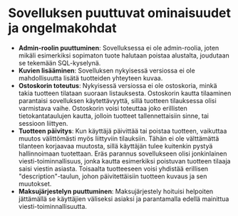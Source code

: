 # Sovelluksen puuttuvat ominaisuudet ja ongelmakohdat
* **Admin-roolin puuttuminen**: Sovelluksessa ei ole admin-roolia, joten mikäli esimerkiksi sopimaton tuote halutaan poistaa alustalta, joudutaan se tekemään SQL-kyselynä.
* **Kuvien lisääminen**: Sovelluksen nykyisessä versiossa ei ole mahdollisuutta lisätä tuotteiden yhteyteen kuvaa. 
* **Ostoskorin toteutus**: Nykyisessä versiossa ei ole ostoskoria, minkä takia tuotteen tilataan suoraan listauksesta. Ostoskorin kautta tilaaminen parantaisi sovelluksen käytettävyyttä, sillä tuotteen tilauksessa olisi varmistava vaihe. Ostoskorin voisi toteuttaa joko erillisten tietokantataulujen kautta, jolloin tuotteet tallennettaisiin sinne, tai sessioon liittyen. 
* **Tuotteen päivitys**: Kun käyttäjä päivittää tai poistaa tuotteen, vaikuttaa muutos välittömästi myös liittyviin tilauksiin.  Tähän ei ole välttämättä tilanteen korjaavaa muutosta, sillä käyttäjän tulee kuitenkin pystyä hallinnoimaan tuotettaan. Eräs parannus sovellukseen olisi jonkinlainen viesti-toiminnallisuus, jonka kautta esimerkiksi poistuvan tuotteen tilaaja saisi viestin asiasta. Toisaalta tuotteeseen voisi yhdistää erillisen "description"-taulun, johon päivitettäisiin tuotteen kuvaus ja sen muutokset. 
* **Maksujärjestelyn puuttuminen**: Maksujärjestely hoituisi helpoiten jättämällä se käyttäjien väliseksi asiaksi ja parantamalla edellä mainittua viesti-toiminnallisuutta.
